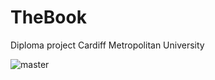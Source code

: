 # TheBook
Diploma project Cardiff Metropolitan University  

![master](https://github.com/nat1905/TheBookDiplom/actions/workflows/main.yml/badge.svg)
